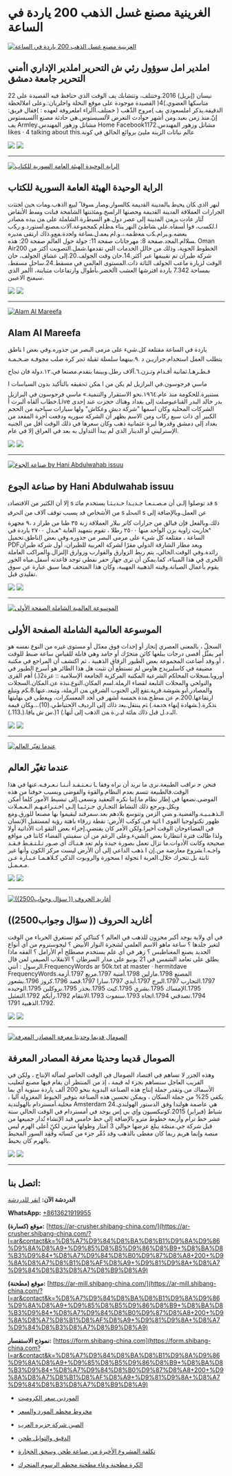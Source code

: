 # الغرينية مصنع غسل الذهب 200 ياردة في الساعة

<a href="https://swt.shibang-china.com/?l=ar&img&k=%D8%A7%D9%84%D8%BA%D8%B1%D9%8A%D9%86%D9%8A%D8%A9+%D9%85%D8%B5%D9%86%D8%B9+%D8%BA%D8%B3%D9%84+%D8%A7%D9%84%D8%B0%D9%87%D8%A8+200+%D9%8A%D8%A7%D8%B1%D8%AF%D8%A9+%D9%81%D9%8A+%D8%A7%D9%84%D8%B3%D8%A7%D8%B9%D8%A9" target="_blank">![الغرينية مصنع غسل الذهب 200 ياردة في الساعة](http://static.shibang-china.com/all-800x300/130.jpg)</a>

## املدير امل سوؤول رئي ش التحرير املدير الإداري اأمني التحرير جامعة دمشق
22 نيسان (إبريل) 2016.وختتلف، وتتشابك يف الوقت الذي حتافظ فيه القصيدة على متاسكها العضوي.)4( القصيدة موجودة على موقع النخلة واجلريان:.وعلى املالحظة الدقيقة.يذكر املسعودي يف )مروج الذّهب ( خمتلف.اآلراء املعروفة لعهده : )فقال فريق: إنّ.منذ زمن بعيد.ومن أشهر حوادث التعرض لألسبستوس.هي حادثة مصنع األسبستوس يف Armley.مشاتل وزهور المهندس Home Facebookمشاتل وزهور المهندس.1172 likes · 4 talking about this.عالم نباتات الزينة مليئ بروائع الخالق في كونة‎


<a href="https://whatsapp.shibangsoft.com/WhatsApp.php" target="_blank" title="WhatsApp">![](http://static.shibang-china.com/icon/whatsapp.png)</a> <a href="https://swt.shibang-china.com/?l=ar&icon&k=%D8%A7%D9%84%D8%BA%D8%B1%D9%8A%D9%86%D9%8A%D8%A9+%D9%85%D8%B5%D9%86%D8%B9+%D8%BA%D8%B3%D9%84+%D8%A7%D9%84%D8%B0%D9%87%D8%A8+200+%D9%8A%D8%A7%D8%B1%D8%AF%D8%A9+%D9%81%D9%8A+%D8%A7%D9%84%D8%B3%D8%A7%D8%B9%D8%A9" target="_blank">![](http://static.shibang-china.com/icon/chat-ar.png)</a>

---

<a href="https://swt.shibang-china.com/?l=ar&img&k=%D8%A7%D9%84%D8%BA%D8%B1%D9%8A%D9%86%D9%8A%D8%A9+%D9%85%D8%B5%D9%86%D8%B9+%D8%BA%D8%B3%D9%84+%D8%A7%D9%84%D8%B0%D9%87%D8%A8+200+%D9%8A%D8%A7%D8%B1%D8%AF%D8%A9+%D9%81%D9%8A+%D8%A7%D9%84%D8%B3%D8%A7%D8%B9%D8%A9" target="_blank">![الراية الوحيدة الهيئة العامة السورية للكتاب](http://static.shibang-china.com/all-800x300/704.jpg)</a>

## الراية الوحيدة الهيئة العامة السورية للكتاب
ﻟﻨﻬﺭ ﺍﻟﺫﻱ ﻜﺎﻥ ﻴﺤﻴﻁ ﺒﺎﻟﻤﺩﻴﻨﺔ ﺍﻟﻘﺩﻴﻤﺔ ﻜﺎﻟﺴﻭﺍﺭ.ﻭﺼﺎﺭ ﺴﻭﻗﺎﹰ ﻟﺒﻴﻊ ﺍﻟﺫﻫﺏ.ﻭﻤﺎﺕ ﺤﻴﻥ ﺍﺠﺘﺜﺕ ﺍﻟﺠﺭﺍﺭﺍﺕ ﺍﻟﻌﻤﻼﻗﺔ ﺍﻟﻤﺩﻴﻨﺔ ﺍﻟﻘﺩﻴﻤﺔ ﻭﺤﺼﻨﻬﺎ ﺍﻟﺭﺍﺴﺦ.ﻭﻤﺌﺫﻨﺘﻬﺎ ﺍﻟﺸﺎﻤﺨﺔ ﻓﺒﺎﻨﺕ ﻭﺴﻁ ﺍﻷﻨﻘﺎﺽ ﺁﺜﺎﺭ ﻋﺎﺩﺕ ﺒﺯﻤﻥ ﺍﻟﻤﺩﻴﻨﺔ ﺇﻟﻰ ﻋﺼﺭ ﺩﻭل.ﻫﻭ ﺍﻟﺴﻴﻁﺭﺓ.ﺍﻟﺸﺎﻤﻠﺔ ﻋﻠﻰ ﻤﻥ ﺒﻴﺩﻩ ﻤﺼﺎﺩﺭ ﺍ.ﻟﻜﺴﺏ، ﻓﻭﺍ ﺃﺴﻔﺎﻩ.ﻋﻠﻰ ﺸﺎﻁﺊ ﺍﻟﻨﻬﺭ ﺒﻨﺎﺀ ﻤﻅﻠﻡ ﻜﻤﺠﻤﻭﻋﺔ.ﺁﻻﺕ.ﻤﺼﻨﻊ.ﺍﺴﺘﻭﺭﺩ.ﻭ.ﺭﻜﺏ ﺒﻌﻀﻪ.ﻭ.ﻴﺭﻟﻡ.ﻜﺏ ﻤﻌﻅﻤﻪ.،.ﻭ.ﻟﻡ ﻴﻌﻤ.ل.ﺴﺎﻋﺔ ﻭﺍﺤﺩﺓ.ﻤﻊﻭ.ﺫﻟﻙ ﺍﺭﺘﻘﻰ ﻤﺩﻴﺭﻩ ﺴﻼﻟﻡ.ﺍﻟﻤﺠﺩ.صفحة 8: مهرجانات صفحة 11: جولة حول العالم صفحة 20: هذه. Oman Airالخطوط الجوية، وذلك من خالل الخدمات التي تقدمها.شمل.التصويت أكثر من 200 شركة طيران تم تقييمها عبر أكثر.14.حان وقت الجولف.20.إلى عشاق الجولف، حان الوقت لزيارة ماعب الجولف الثاثة ذات.المستوى العالمي في مسقط.24.ساحل مسقط، بمساحة 7.342 ياردة افترشها العشب األخضر.بأطوال وارتفاعات متباينة، األمر الذي سيمنح الاعبين.


<a href="https://whatsapp.shibangsoft.com/WhatsApp.php" target="_blank" title="WhatsApp">![](http://static.shibang-china.com/icon/whatsapp.png)</a> <a href="https://swt.shibang-china.com/?l=ar&icon&k=%D8%A7%D9%84%D8%BA%D8%B1%D9%8A%D9%86%D9%8A%D8%A9+%D9%85%D8%B5%D9%86%D8%B9+%D8%BA%D8%B3%D9%84+%D8%A7%D9%84%D8%B0%D9%87%D8%A8+200+%D9%8A%D8%A7%D8%B1%D8%AF%D8%A9+%D9%81%D9%8A+%D8%A7%D9%84%D8%B3%D8%A7%D8%B9%D8%A9" target="_blank">![](http://static.shibang-china.com/icon/chat-ar.png)</a>

---

<a href="https://swt.shibang-china.com/?l=ar&img&k=%D8%A7%D9%84%D8%BA%D8%B1%D9%8A%D9%86%D9%8A%D8%A9+%D9%85%D8%B5%D9%86%D8%B9+%D8%BA%D8%B3%D9%84+%D8%A7%D9%84%D8%B0%D9%87%D8%A8+200+%D9%8A%D8%A7%D8%B1%D8%AF%D8%A9+%D9%81%D9%8A+%D8%A7%D9%84%D8%B3%D8%A7%D8%B9%D8%A9" target="_blank">![Alam Al Mareefa](http://static.shibang-china.com/all-800x300/526.jpg)</a>

## Alam Al Mareefa
ﻳﺎردة ﻓﻲ اﻟﺴﺎﻋﺔ ﻣﻘﺘﻠﻌﺔ ﻛﻞ.ﺷﻲء ﻋﻠﻰ ﻣﺮﻣﻰ اﻟﺒﺼﺮ ﻣﻦ ﺟﺬوره.وﻓﻲ ﺑﻌﺾ ا ﻨﺎﻃﻖ ﻳﺘﻄﻠﺐ اﻟﻌﻤﻞ اﺳﺘﺨﺪام.ﺟﺮارﻳـﻦ د .٩.ﺑﻴﻨﻬﻤﺎ ﺳﻠﺴﻠﺔ ﺛﻘﻴﻠﺔ ﲡﺮ ﻛﺮة ﺻﻠﺐ ﻣﺠﻮﻓـﺔ ﺿـﺨـﻤـﺔ ﻗـﻄـﺮﻫـﺎ.ﺛﻤﺎﻧﻴﺔ أﻗـﺪام وﺗـﺰن.٦.آﻻف رﻃﻞ.وﺑﻴﻨﻤﺎ ﻳﺘﻘﺪم.ﻣﺼﻨﻌﺎ ﻓﻲ.١٢.دوﻟﺔ ﻓﺎن ﳒﺎح ﻣﺎﺳﻲ ﻓﺮﺟﻮﺳﻮن.ﻓﻲ اﻟﺒﺮازﻳﻞ ﻟﻢ ﻳﻜﻦ ﻣﻦ ا ﻤﻜﻦ ﲢﻘﻴﻘﻪ ﺑﺎﻟﺘﺄﻛﻴﺪ ﺑﺪون اﻟﺴﻴﺎﺳﺎت ا ﺴﺘﻨﻴﺮة.ﻟﻠﺤﻜﻮﻣﺔ ﻣﻨﺬ ﻋﺎم.١٩٦٤.ﻧﺤﻮ اﻻﺳﺘﻘﺮار واﻟﺘﻨﻤﻴﺔ.» ﻣﺎﺳﻲ ﻓﺮﺟﻮﺳﻮن ﻓﻲ اﻟﺒﺮازﻳﻞ ﺧﻄﺎب أﻟﻘﺎه أﻟﺒﺮت أ.Live بدر خالد البدر القناعيوصلت إلى بغداد وهناك حجزت عند إحدى الشركات المحلية وكان اسمها &quot;شركة دبش وعكاش&quot; ولها سيارات سياحية من الحجم الكبير أي ذات سبع ركاب ومن الاسم يظهر أن الشركة سوريه ودفعت أجرة المقعد من بغداد إلى دمشق وقدرها ليرة عثمانية ذهب وكان سعرها في ذلك الوقت أقل من الجنيه الإسترليني أو الدينار الذي لم يبدأ التداول به بعد في العراق إلا في عام.


<a href="https://whatsapp.shibangsoft.com/WhatsApp.php" target="_blank" title="WhatsApp">![](http://static.shibang-china.com/icon/whatsapp.png)</a> <a href="https://swt.shibang-china.com/?l=ar&icon&k=%D8%A7%D9%84%D8%BA%D8%B1%D9%8A%D9%86%D9%8A%D8%A9+%D9%85%D8%B5%D9%86%D8%B9+%D8%BA%D8%B3%D9%84+%D8%A7%D9%84%D8%B0%D9%87%D8%A8+200+%D9%8A%D8%A7%D8%B1%D8%AF%D8%A9+%D9%81%D9%8A+%D8%A7%D9%84%D8%B3%D8%A7%D8%B9%D8%A9" target="_blank">![](http://static.shibang-china.com/icon/chat-ar.png)</a>

---

<a href="https://swt.shibang-china.com/?l=ar&img&k=%D8%A7%D9%84%D8%BA%D8%B1%D9%8A%D9%86%D9%8A%D8%A9+%D9%85%D8%B5%D9%86%D8%B9+%D8%BA%D8%B3%D9%84+%D8%A7%D9%84%D8%B0%D9%87%D8%A8+200+%D9%8A%D8%A7%D8%B1%D8%AF%D8%A9+%D9%81%D9%8A+%D8%A7%D9%84%D8%B3%D8%A7%D8%B9%D8%A9" target="_blank">![صناعة الجوع by Hani Abdulwahab issuu](http://static.shibang-china.com/all-800x300/1521.jpg)</a>

## صناعة الجوع by Hani Abdulwahab issuu
إﻻ أن اﻟﻜﺜﻴﺮ ﻣﻦ اﻻﻗﺘﺼﺎدﻳ s ﻗﺪ ﺗﻮﺻﻠﻮا إﻟـﻰ أن ﻣـﺼـﻨـﻌـﺎ ﺟـﺪﻳـﺪا ﺣـﺪﻳـﺜـﺎ ﻳﺴﺘﺨﺪم ﻣﺎﺋﺘ s ﻣﻦ اﻷﺷﺨﺎص ﻗﺪ ﻳﺴﺒﺐ ﺗﻮﻗﻒ آﻻف ﻣﻦ اﳊﺮﻓﻴ s اﶈﻠﻴ s ﻋﻦ اﻟﻌﻤﻞ.وﺑﺎﻹﺿﺎﻓﺔ إﻟﻰ ذﻟﻚ‪‬.وﺑﺎﻟﻔﻌﻞ ﻓﺈن ﻓﻴﺎﻟﻖ ﻣﻦ ﺟﺮارات ﻛﺎﺗﺮ ﺑﻴﻼر اﻟﻌﻤﻼﻗﺔ زﻧﺔ ٣٥ ﻃﻨﺎ ﻣﻦ ﻃﺮاز د ،٩ ﻣﺠﻬﺰة ^ﺤﺎرﻳﺚ زاوﻳﺔ ﻳﺰن اﻟﻮاﺣﺪ ﻣﻨﻬﺎ ٢٥٠٠ رﻃﻼ ، ﺗﻘﻮم ﺑﺘﻤﻬﻴﺪ اﻟﻐﺎﺑﺔ ^ﻌـﺪل ٢٧٠٠ ﻳﺎردة ﻓﻲ اﻟﺴﺎﻋﺔ ، ﻣﻘﺘﻠﻌﺔ ﻛﻞ ﺷﻲء ﻋﻠﻰ ﻣﺮﻣﻰ اﻟﺒﺼﺮ ﻣﻦ ﺟﺬوره.وﻓﻲ ﺑﻌﺾ ا)ﻨﺎﻃﻖ.تحميل PDFويعد مطار الشارقة الدولي مقرًا لشركة العربية للطيران، أول شركة طيران رائدة.وفي الوقت.الحالي، يتم ربط الزوارق والقوارب وزوارق اإلنزال.والمراكب العاملة األخرى في هذا الميناء، كما.يمكن أن ترى جهاز حفر نفطي توجد قاعدته أسفل.مياه الخور يقوم بأعمال الصيانة.وقبته الذهبية المهيبة، وكان هذا المتحف فيما سبق عبارة عن سوق تقليدي قبل.


<a href="https://whatsapp.shibangsoft.com/WhatsApp.php" target="_blank" title="WhatsApp">![](http://static.shibang-china.com/icon/whatsapp.png)</a> <a href="https://swt.shibang-china.com/?l=ar&icon&k=%D8%A7%D9%84%D8%BA%D8%B1%D9%8A%D9%86%D9%8A%D8%A9+%D9%85%D8%B5%D9%86%D8%B9+%D8%BA%D8%B3%D9%84+%D8%A7%D9%84%D8%B0%D9%87%D8%A8+200+%D9%8A%D8%A7%D8%B1%D8%AF%D8%A9+%D9%81%D9%8A+%D8%A7%D9%84%D8%B3%D8%A7%D8%B9%D8%A9" target="_blank">![](http://static.shibang-china.com/icon/chat-ar.png)</a>

---

<a href="https://swt.shibang-china.com/?l=ar&img&k=%D8%A7%D9%84%D8%BA%D8%B1%D9%8A%D9%86%D9%8A%D8%A9+%D9%85%D8%B5%D9%86%D8%B9+%D8%BA%D8%B3%D9%84+%D8%A7%D9%84%D8%B0%D9%87%D8%A8+200+%D9%8A%D8%A7%D8%B1%D8%AF%D8%A9+%D9%81%D9%8A+%D8%A7%D9%84%D8%B3%D8%A7%D8%B9%D8%A9" target="_blank">![الموسوعة العالمية الشاملة الصفحة الأولى](http://static.shibang-china.com/all-800x300/502.jpg)</a>

## الموسوعة العالمية الشاملة الصفحة الأولى
السجلّ ، بالمعنى العصري إنجاز أو إحداث فوق معدّل أو مستوى غيره من النوع نفسه هو أمر يمثّل أقصى درجات يبلغها كائن متحرّك أو جامد وهي قابلة للقياس ساعة ضبط للوقت ، أو.وقد أضاعت المجموعة بعض الطيور الزقاق الذهبية ، ثم اكتشف أن المراجع في مكتبة مضيفة في كاسلبريدج هاوس لم تستطع أن تثبت هل هذا الطائر هو أسرع الطيور في أوروبا.ﺴﺠﻼﺕ ﺍﻟﻤﺤﺎﻜﻡ ﺍﻟﺸﺭﻋﻴﺔ المكتبة المركزية الجامعة الإسلامية :: غزة2(.) ﺃﻫﻡ ﺍﻟﻘﺭﻯ ﻭﺍﻟﻨﻭﺍﺤﻲ ﻭﺍﻟﻤﺤﻼﺕ ﺍﻟﺘﺎﺒﻌﺔ ﻟﻘﻀﺎﺀ ﺍﻟﺭﻤﻠﺔ.ﺍﺴﻡ ﺍﻟﻤﻜﺎﻥ.ﺍﻟﻨﻭﻉ.ﻨﺒﺫﺓ ﻋﻥ.ﺍﻟﻤﻜﺎﻥ.ﺍﻟﺴﺠﻼﺕ ﻭﺍﻟﻤﺼﺎﺩﺭ.ﺃﺒﻭ ﺸﻭﺸﺔ.ﻗﺭﻴﺔ.ﺘﻘﻊ ﺇﻟﻰ ﺍﻟﺠﻨﻭﺏ ﺍﻟﺸﺭﻗﻲ ﻤﻥ ﺍﻟﺭﻤﻠﺔ، ﻭﺘﺒﻌﺩ.ﻋﻨﻬﺎ.8.ﻜﻡ ﻭﺘﺒﻠﻎ ﺍﺭﺘﻔﺎﻋﻬﺎ.200.ﻡ ﻋﻥ ﺴﻁﺢ.ﻤﺩﺓ ﺨﻤﺴﺔ ﺃﺸﻬﺭ ﻓﻲ ﺃﺤﺩ ﺍﻟﻤﻌﺴﻜﺭﺍﺕ، ﻭﻴﻌﻁﻰ ﻓﻲ ﻨﻬﺎﻴﺘﻬﺎ ﺘﺫﻜﺭﺓ.(.ﺸﻬﺎﺩﺓ ﺇﻨﻬﺎﺀ ﺨﺩﻤﺔ.) ﺜﻡ ﻴﻨﺘﻘل.ﺒﻌﺩ ﺫﻟﻙ ﺇﻟﻰ ﺍﻟﺭﺩﻴﻑ ﺍﻻﺤﺘﻴﺎﻁﻲ.(10).،.ﻭﻜﺎﻥ ﻗﻴﻤﺔ ﺍﻟﺒ.ﺩ.ل ﻗﺒل ﺫﻟﻙ ﻤﺎﺌﺔ ﻟﻴ.ﺭ.ﺓ ﻤﻥ ﺍﻟﺫﻫﺏ ﺇﻟﻰ ﺃﻨﻬﺎ.) 1(.ﺱ ﺵ ﻴﺎﻓﺎ.(.113.).


<a href="https://whatsapp.shibangsoft.com/WhatsApp.php" target="_blank" title="WhatsApp">![](http://static.shibang-china.com/icon/whatsapp.png)</a> <a href="https://swt.shibang-china.com/?l=ar&icon&k=%D8%A7%D9%84%D8%BA%D8%B1%D9%8A%D9%86%D9%8A%D8%A9+%D9%85%D8%B5%D9%86%D8%B9+%D8%BA%D8%B3%D9%84+%D8%A7%D9%84%D8%B0%D9%87%D8%A8+200+%D9%8A%D8%A7%D8%B1%D8%AF%D8%A9+%D9%81%D9%8A+%D8%A7%D9%84%D8%B3%D8%A7%D8%B9%D8%A9" target="_blank">![](http://static.shibang-china.com/icon/chat-ar.png)</a>

---

<a href="https://swt.shibang-china.com/?l=ar&img&k=%D8%A7%D9%84%D8%BA%D8%B1%D9%8A%D9%86%D9%8A%D8%A9+%D9%85%D8%B5%D9%86%D8%B9+%D8%BA%D8%B3%D9%84+%D8%A7%D9%84%D8%B0%D9%87%D8%A8+200+%D9%8A%D8%A7%D8%B1%D8%AF%D8%A9+%D9%81%D9%8A+%D8%A7%D9%84%D8%B3%D8%A7%D8%B9%D8%A9" target="_blank">![عندما تغيّر العالم](http://static.shibang-china.com/all-800x300/951.jpg)</a>

## عندما تغيّر العالم
ﻓﻨﺤﻦ ﺣ ﻧﺮاﻗﺐ اﻟﻄﺒﻴﻌﺔ.ﻧﺮى ﻣﺎ ﻧﺮﻳﺪ أن ﻧﺮاه وﻓﻘﺎ ـﺎ ﻧـﻌـﺘـﻘـﺪ أﻧـﻨـﺎ ﻧـﻌـﺮﻓـﻪ.ﻋﻨﻬﺎ ﻓﻲ ﻫﺬا اﻟﻮﻗﺖ.ﻓﺎﻟﻄﺒﻴﻌﺔ ﺗﺘﺴﻢ ﺑﻌﺪم اﻟﻨﻈﺎم.واﻟﻘﻮة واﻟﻔﻮﺿﻰ وﺑﺴﺒﺐ ﺧﻮﻓﻨﺎ ﻣﻦ ﻫﺬه اﻟﻔﻮﺿﻰ.ﻧﻀﻌﻬﺎ ﻓﻲ إﻃﺎر ﻧﻈﺎم ﻣﺎ.إﻧﻨﺎ ﻧﻜﺮه اﻟﺘﻌﻘﻴﺪ وﻧﺴﻌﻰ.إﻟﻰ ﺗﺒﺴﻴﻂ اﻷﻣﻮر ﻛﻠﻤﺎ أﻣﻜﻦ وﺑﻜﻞ.وﻳﺮﺟﻊ ذﻟﻚ اﻟﻨﺸﺎط اﻟﺘﺠـﺎري ﺟـﺰﺋـﻴـﺎ إﻟـﻰ اﺧـﺘـﺮاﻋـﻬـﻢ اﻟـﻌـﻤـﻼت اﻟـﺬﻫـﺒـﻴـﺔ.واﻟﻔﻀﻴﺔ.و ﻀﻲ اﻟﺰﻣﻦ وﺗﺘﻮﺳﻊ ﺑﻼدﻫﻢ ﺑﻌﺪ.ﺳﻤﺮﻗﻨﺪ ﻟﻴﻘﻴﻤﻮا ﺑﻬﺎ ﻣﺼﻨﻌﺎ ﻟﻠﻮرق.وﻣﻊ ﻇﻬﻮر ﺗﻜﻨﻮﻟﻮﺟﻴﺎ اﻟﻘﻮى ا ﺎﺋﻴﺔ ﻓﻲ.كوكب الأرض: نقطة زرقاء باهتة رؤية لمستقبل الإنسان في الفضاءوﺣﺎن اﻟﻮﻗﺖ أﺧﻴﺮا.وﻟﻜﻦ اﻷﻣﺮ ﻛﺎن ﻳﻘﺘﻀﻲ.إﺟﺮاء ﺑﻌﺾ اﻟﺘﻘﻮ ﺎت اﻷداﺗﻴﺔ أوﻻ وﻟﺬا ﻃﺎﻟﺖ ﻓﺘﺮة اﻧﺘﻈﺎرﻧﺎ ﺑﻌﺾ اﻟﺸﻲء.وﻋﻠﻰ اﻟﺮﻏﻢ ﻣﻦ أن ﺳﻔﻴﻨﺘﻲ اﻟﻔﻀﺎء ﻛﺎﻧﺘﺎ ﻓﻲ ﻣﻮاﻗﻊ ﺻﺤﻴﺤﺔ وﻛﺎﻧﺖ اﻷدوات.ﻣﺎ ﺗﺰال ﺗﻌﻤﻞ ﺑﺼﻮرة ﺟﻴﺪة وﻟﻢ ﺗﻌﺪ ﻫـﻨـﺎك أي ﺻـﻮر ﺗـﻠـﺘـﻘـﻂ ﻓـﻘـﺪ واﺟـﻪ.ا ﺸﺮوع ﻣﻌﺎرﺿﺔ ﻣﻦ.إن ا ﺬﻫﺐ اﻟﺪاﻋﻲ إﻟﻰ أن اﻷرض ﻟﻴﺴﺖ ﻣﺮﻛﺰ اﻟﻜﻮن وأﻧﻬﺎ ﻏﻴﺮ ﺛﺎﺑﺘﺔ ﺑﻞ.ﺗﺘﺤﺮك ﺧﻼل.اﻟﻌﺮﺑﺔ ا ﺘﺠﻮﻟﺔ ا ﺴﺤﻮرة واﻟﺮوﺑﻮت اﻟﺬﻛﻲ ﻛـﻼﻫـﻤـﺎ ﻋـﺒـﺎرة ﻋـﻦ ﻣـﻌـﻤـﻞ.


<a href="https://whatsapp.shibangsoft.com/WhatsApp.php" target="_blank" title="WhatsApp">![](http://static.shibang-china.com/icon/whatsapp.png)</a> <a href="https://swt.shibang-china.com/?l=ar&icon&k=%D8%A7%D9%84%D8%BA%D8%B1%D9%8A%D9%86%D9%8A%D8%A9+%D9%85%D8%B5%D9%86%D8%B9+%D8%BA%D8%B3%D9%84+%D8%A7%D9%84%D8%B0%D9%87%D8%A8+200+%D9%8A%D8%A7%D8%B1%D8%AF%D8%A9+%D9%81%D9%8A+%D8%A7%D9%84%D8%B3%D8%A7%D8%B9%D8%A9" target="_blank">![](http://static.shibang-china.com/icon/chat-ar.png)</a>

---

<a href="https://swt.shibang-china.com/?l=ar&img&k=%D8%A7%D9%84%D8%BA%D8%B1%D9%8A%D9%86%D9%8A%D8%A9+%D9%85%D8%B5%D9%86%D8%B9+%D8%BA%D8%B3%D9%84+%D8%A7%D9%84%D8%B0%D9%87%D8%A8+200+%D9%8A%D8%A7%D8%B1%D8%AF%D8%A9+%D9%81%D9%8A+%D8%A7%D9%84%D8%B3%D8%A7%D8%B9%D8%A9" target="_blank">![((2500سؤال وجواب )) أغاريد الحروف](http://static.shibang-china.com/all-800x300/316.jpg)</a>

## ((2500سؤال وجواب )) أغاريد الحروف
في أي ولاية يوجد أكبر مخزون للذهب في العالم ؟ كنتاكي كم تستغرق الحرباء من الوقت لتغير جلدها ؟ ساعة ماهو الاسم العلمي لشجرة النوار الأبيض ؟ ليجوستروم من أي أنواع الحديد يصنع المغناطيس ؟ زهر في أي علم يستخدم مصطلح أم الأرامل ؟ الفقه ماذا يطلق على تعامد الشمس في 21 يونيو على مدار السرطان ؟ الانقلاب الصيفي لمن قال الرسول : أنتي.FrequencyWords ar 50k.txt at master · hermitdave FrequencyWords.المصنع 1798.مارلين 1798.أمنية 1797.مريع 1797.أزمة 1797.التجارب 1797.البرج 1797.أيدي 1797.سارا 1797.قصد 1796.كروز 1796.بشعور 1795.الإمساك 1795.بشري 1795.كيث 1795.بحذر 1795.بروكلين 1795.الوحيده 1794.تصدقني 1794.اتجاه 1793.سنموت 1793.الانتقام 1792.رأيكم 1792.التمثيل 1792.الذهبية 1791.


<a href="https://whatsapp.shibangsoft.com/WhatsApp.php" target="_blank" title="WhatsApp">![](http://static.shibang-china.com/icon/whatsapp.png)</a> <a href="https://swt.shibang-china.com/?l=ar&icon&k=%D8%A7%D9%84%D8%BA%D8%B1%D9%8A%D9%86%D9%8A%D8%A9+%D9%85%D8%B5%D9%86%D8%B9+%D8%BA%D8%B3%D9%84+%D8%A7%D9%84%D8%B0%D9%87%D8%A8+200+%D9%8A%D8%A7%D8%B1%D8%AF%D8%A9+%D9%81%D9%8A+%D8%A7%D9%84%D8%B3%D8%A7%D8%B9%D8%A9" target="_blank">![](http://static.shibang-china.com/icon/chat-ar.png)</a>

---

<a href="https://swt.shibang-china.com/?l=ar&img&k=%D8%A7%D9%84%D8%BA%D8%B1%D9%8A%D9%86%D9%8A%D8%A9+%D9%85%D8%B5%D9%86%D8%B9+%D8%BA%D8%B3%D9%84+%D8%A7%D9%84%D8%B0%D9%87%D8%A8+200+%D9%8A%D8%A7%D8%B1%D8%AF%D8%A9+%D9%81%D9%8A+%D8%A7%D9%84%D8%B3%D8%A7%D8%B9%D8%A9" target="_blank">![الصومال قديما وحديثا معرفة المصادر المعرفة](http://static.shibang-china.com/all-800x300/412.jpg)</a>

## الصومال قديما وحديثا معرفة المصادر المعرفة
وهذه الجزر لا تساهم في اقتصاد الصومال في الوقت الحاضر لضآلة الإنتاج ، ولكن في القريب العاجل سنساهم بجزء له قيمة ، إذ من المنتظر أن يقام فيها مصنع لتعليب الأسماك من.وتقدر جملة إنتاج هذه الصناعة البدوية بنحو 200 ألف ياردة سنوية أي بما يكفي 25% من جملة السكان ، ويمكن تحسين هذه الصناعة بتوفير الخيوط المغزولة آليا ، محلية.أمستردام بالهولندية Amsterdam هي عاصمة هولندا وفق الدستور الهولندي.24 شباط (فبراير) 2015.كونيكسيون وإي بي إس يوجد في أمستردام في الوقت الحالي ستة عشر خط ترام وأربعة خطوط مترو بالإضافة إلى خط خامس قيد الإنشاء تُدار جميعها من قبل شركة جي.منصّة يبلغ عرضها حوالي 3 أمتار وطولها مترين لكنّ أعلى الهرم ليس منصة وإنما هريم ربما كان مغطى بالذهب وقد دُمِّر جزء من كسائه وفُقِد السور المحيط بالهرم كان يحيط.


<a href="https://whatsapp.shibangsoft.com/WhatsApp.php" target="_blank" title="WhatsApp">![](http://static.shibang-china.com/icon/whatsapp.png)</a> <a href="https://swt.shibang-china.com/?l=ar&icon&k=%D8%A7%D9%84%D8%BA%D8%B1%D9%8A%D9%86%D9%8A%D8%A9+%D9%85%D8%B5%D9%86%D8%B9+%D8%BA%D8%B3%D9%84+%D8%A7%D9%84%D8%B0%D9%87%D8%A8+200+%D9%8A%D8%A7%D8%B1%D8%AF%D8%A9+%D9%81%D9%8A+%D8%A7%D9%84%D8%B3%D8%A7%D8%B9%D8%A9" target="_blank">![](http://static.shibang-china.com/icon/chat-ar.png)</a>

---
## اتصل بنا:

**الدردشة الآن:** [انقر للدردشة](https://swt.shibang-china.com?l=ar&contact&k=%D8%A7%D9%84%D8%BA%D8%B1%D9%8A%D9%86%D9%8A%D8%A9+%D9%85%D8%B5%D9%86%D8%B9+%D8%BA%D8%B3%D9%84+%D8%A7%D9%84%D8%B0%D9%87%D8%A8+200+%D9%8A%D8%A7%D8%B1%D8%AF%D8%A9+%D9%81%D9%8A+%D8%A7%D9%84%D8%B3%D8%A7%D8%B9%D8%A9)

**WhatsApp:**  [+8613621919955](https://whatsapp.shibangsoft.com/WhatsApp.php)

**موقع (كسارة):** [https://ar-crusher.shibang-china.com/](https://ar-crusher.shibang-china.com/?l=ar&contact&k=%D8%A7%D9%84%D8%BA%D8%B1%D9%8A%D9%86%D9%8A%D8%A9+%D9%85%D8%B5%D9%86%D8%B9+%D8%BA%D8%B3%D9%84+%D8%A7%D9%84%D8%B0%D9%87%D8%A8+200+%D9%8A%D8%A7%D8%B1%D8%AF%D8%A9+%D9%81%D9%8A+%D8%A7%D9%84%D8%B3%D8%A7%D8%B9%D8%A9)

**موقع (مطحنة):** [https://ar-mill.shibang-china.com/](https://ar-mill.shibang-china.com/?l=ar&contact&k=%D8%A7%D9%84%D8%BA%D8%B1%D9%8A%D9%86%D9%8A%D8%A9+%D9%85%D8%B5%D9%86%D8%B9+%D8%BA%D8%B3%D9%84+%D8%A7%D9%84%D8%B0%D9%87%D8%A8+200+%D9%8A%D8%A7%D8%B1%D8%AF%D8%A9+%D9%81%D9%8A+%D8%A7%D9%84%D8%B3%D8%A7%D8%B9%D8%A9)

**نموذج الاستفسار:** [https://form.shibang-china.com](https://form.shibang-china.com?l=ar&contact&k=%D8%A7%D9%84%D8%BA%D8%B1%D9%8A%D9%86%D9%8A%D8%A9+%D9%85%D8%B5%D9%86%D8%B9+%D8%BA%D8%B3%D9%84+%D8%A7%D9%84%D8%B0%D9%87%D8%A8+200+%D9%8A%D8%A7%D8%B1%D8%AF%D8%A9+%D9%81%D9%8A+%D8%A7%D9%84%D8%B3%D8%A7%D8%B9%D8%A9)

* [الموردين سعر الكروميت](../26/%D8%A7%D9%84%D9%85%D9%88%D8%B1%D8%AF%D9%8A%D9%86%20%D8%B3%D8%B9%D8%B1%20%D8%A7%D9%84%D9%83%D8%B1%D9%88%D9%85%D9%8A%D8%AA.md)

* [مخروط محطم المورد والسعر](../29/%D9%85%D8%AE%D8%B1%D9%88%D8%B7%20%D9%85%D8%AD%D8%B7%D9%85%20%D8%A7%D9%84%D9%85%D9%88%D8%B1%D8%AF%20%D9%88%D8%A7%D9%84%D8%B3%D8%B9%D8%B1.md)

* [الصين شركة جزيره العرب](../26/%D8%A7%D9%84%D8%B5%D9%8A%D9%86%20%D8%B4%D8%B1%D9%83%D8%A9%20%D8%AC%D8%B2%D9%8A%D8%B1%D9%87%20%D8%A7%D9%84%D8%B9%D8%B1%D8%A8.md)

* [الدقيق والتوابل طحن](../29/%D8%A7%D9%84%D8%AF%D9%82%D9%8A%D9%82%20%D9%88%D8%A7%D9%84%D8%AA%D9%88%D8%A7%D8%A8%D9%84%20%D8%B7%D8%AD%D9%86.md)

* [تكلفة المشروع الأخيرة من صناعة طحن وسحق الحجارة](../29/%D8%AA%D9%83%D9%84%D9%81%D8%A9%20%D8%A7%D9%84%D9%85%D8%B4%D8%B1%D9%88%D8%B9%20%D8%A7%D9%84%D8%A3%D8%AE%D9%8A%D8%B1%D8%A9%20%D9%85%D9%86%20%D8%B5%D9%86%D8%A7%D8%B9%D8%A9%20%D8%B7%D8%AD%D9%86%20%D9%88%D8%B3%D8%AD%D9%82%20%D8%A7%D9%84%D8%AD%D8%AC%D8%A7%D8%B1%D8%A9.md)

* [الكرة مطحنة وعاء مطحنة محطم الرسوم المتحرك](../27/%D8%A7%D9%84%D9%83%D8%B1%D8%A9%20%D9%85%D8%B7%D8%AD%D9%86%D8%A9%20%D9%88%D8%B9%D8%A7%D8%A1%20%D9%85%D8%B7%D8%AD%D9%86%D8%A9%20%D9%85%D8%AD%D8%B7%D9%85%20%D8%A7%D9%84%D8%B1%D8%B3%D9%88%D9%85%20%D8%A7%D9%84%D9%85%D8%AA%D8%AD%D8%B1%D9%83.md)